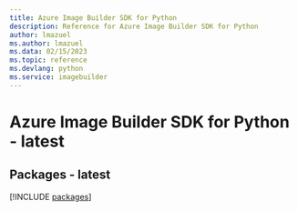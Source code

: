 ```yaml
---
title: Azure Image Builder SDK for Python
description: Reference for Azure Image Builder SDK for Python
author: lmazuel
ms.author: lmazuel
ms.data: 02/15/2023
ms.topic: reference
ms.devlang: python
ms.service: imagebuilder
---
```

# Azure Image Builder SDK for Python - latest
## Packages - latest
[!INCLUDE [packages](image-builder-index.md)]